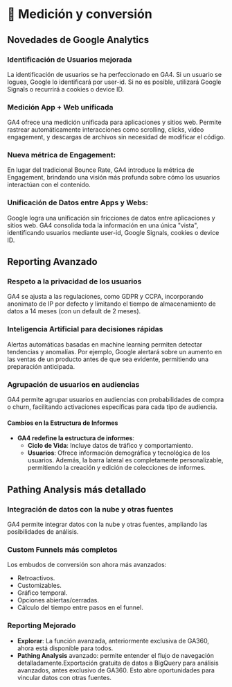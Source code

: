 # 📏​ Medición y conversión

## Novedades de Google Analytics
### Identificación de Usuarios mejorada
La identificación de usuarios se ha perfeccionado en GA4. Si un usuario se loguea, Google lo identificará por user-id. Si no es posible, utilizará Google Signals o recurrirá a cookies o device ID.

### Medición App + Web unificada
GA4 ofrece una medición unificada para aplicaciones y sitios web. Permite rastrear automáticamente interacciones como scrolling, clicks, video engagement, y descargas de archivos sin necesidad de modificar el código.

### Nueva métrica de Engagement:
En lugar del tradicional Bounce Rate, GA4 introduce la métrica de Engagement, brindando una visión más profunda sobre cómo los usuarios interactúan con el contenido.

### Unificación de Datos entre Apps y Webs:
Google logra una unificación sin fricciones de datos entre aplicaciones y sitios web. GA4 consolida toda la información en una única "vista", identificando usuarios mediante user-id, Google Signals, cookies o device ID.

## Reporting Avanzado
### Respeto a la privacidad de los usuarios
GA4 se ajusta a las regulaciones, como GDPR y CCPA, incorporando anonimato de IP por defecto y limitando el tiempo de almacenamiento de datos a 14 meses (con un default de 2 meses).

### Inteligencia Artificial para decisiones rápidas
Alertas automáticas basadas en machine learning permiten detectar tendencias y anomalías. Por ejemplo, Google alertará sobre un aumento en las ventas de un producto antes de que sea evidente, permitiendo una preparación anticipada.

### Agrupación de usuarios en audiencias
GA4 permite agrupar usuarios en audiencias con probabilidades de compra o churn, facilitando activaciones específicas para cada tipo de audiencia.

#### Cambios en la Estructura de Informes
- **GA4 redefine la estructura de informes**:
    - **Ciclo de Vida**: Incluye datos de tráfico y comportamiento.
    - **Usuarios**: Ofrece información demográfica y tecnológica de los usuarios. Además, la barra lateral es completamente personalizable, permitiendo la creación y edición de colecciones de informes.

## Pathing Analysis más detallado
### Integración de datos con la nube y otras fuentes
GA4 permite integrar datos con la nube y otras fuentes, ampliando las posibilidades de análisis.

### Custom Funnels más completos
Los embudos de conversión son ahora más avanzados:
- Retroactivos.
- Customizables.
- Gráfico temporal.
- Opciones abiertas/cerradas.
- Cálculo del tiempo entre pasos en el funnel.

### Reporting Mejorado
- **Explorar**: La función avanzada, anteriormente exclusiva de GA360, ahora está disponible para todos.
- **Pathing Analysis** avanzado: permite entender el flujo de navegación detalladamente.Exportación gratuita de datos a BigQuery para análisis avanzados, antes exclusivo de GA360. Esto abre oportunidades para vincular datos con otras fuentes.